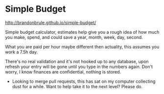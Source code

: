 Simple Budget
=============
http://brandonbrule.github.io/simple-budget/

Simple budget calculator, estimates help give you a rough idea of how much you make, spend, and could save a year, month, week, day, second.

What you are paid per hour maybe different then actuality, this assumes you work a 7.5h day.

There's no real validation and it's not hooked up to any database, upon refresh your entry will be gone until you type in the numbers again. Don't worry, I know finances are confidential, nothing is stored.

* Looking to merge pull requests, this has sat on my computer collecting dust for a while.  Want to help take it to the next level? Please do.
